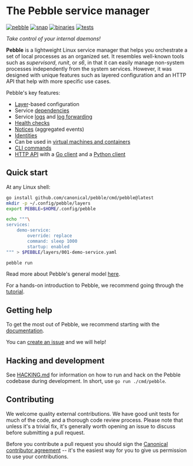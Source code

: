 # The Pebble service manager

[![pebble](https://snapcraft.io/pebble/badge.svg)](https://snapcraft.io/pebble)
[![snap](https://github.com/canonical/pebble/actions/workflows/snap.yml/badge.svg)](https://github.com/canonical/pebble/actions/workflows/snap.yml)
[![binaries](https://github.com/canonical/pebble/actions/workflows/binaries.yml/badge.svg)](https://github.com/canonical/pebble/actions/workflows/binaries.yml)
[![tests](https://github.com/canonical/pebble/actions/workflows/tests.yml/badge.svg)](https://github.com/canonical/pebble/actions/workflows/tests.yml)

_Take control of your internal daemons!_

**Pebble** is a lightweight Linux service manager that helps you orchestrate a set of local processes as an organized set. It resembles well-known tools such as _supervisord_, _runit_, or _s6_, in that it can easily manage non-system processes independently from the system services. However, it was designed with unique features such as layered configuration and an HTTP API that help with more specific use cases.

Pebble's key features:

- [Layer](https://documentation.ubuntu.com/pebble/reference/layer-specification/)-based configuration
- Service [dependencies](https://documentation.ubuntu.com/pebble/explanation/service-dependencies/)
- Service [logs](https://documentation.ubuntu.com/pebble/reference/cli-commands/#logs) and [log forwarding](https://documentation.ubuntu.com/pebble/reference/log-forwarding/)
- [Health checks](https://documentation.ubuntu.com/pebble/reference/health-checks/)
- [Notices](https://documentation.ubuntu.com/pebble/reference/notices/) (aggregated events)
- [Identities](https://documentation.ubuntu.com/pebble/how-to/manage-identities/)
- Can be used in [virtual machines and containers](https://documentation.ubuntu.com/pebble/how-to/manage-a-remote-system/)
- [CLI commands](https://documentation.ubuntu.com/pebble/reference/cli-commands/)
- [HTTP API](https://documentation.ubuntu.com/pebble/explanation/api-and-clients/) with a [Go client](https://pkg.go.dev/github.com/canonical/pebble/client) and a [Python client](https://github.com/canonical/operator/blob/main/ops/pebble.py)

## Quick start

At any Linux shell:

```bash
go install github.com/canonical/pebble/cmd/pebble@latest
mkdir -p ~/.config/pebble/layers
export PEBBLE=$HOME/.config/pebble

echo """\
services:
    demo-service:
        override: replace
        command: sleep 1000
        startup: enabled
""" > $PEBBLE/layers/001-demo-service.yaml

pebble run
```

Read more about Pebble's general model [here](https://documentation.ubuntu.com/pebble/explanation/general-model/).

For a hands-on introduction to Pebble, we recommend going through the [tutorial](https://documentation.ubuntu.com/pebble/tutorial/getting-started/).

## Getting help

To get the most out of Pebble, we recommend starting with the [documentation](https://documentation.ubuntu.com/pebble/).

You can [create an issue](https://github.com/canonical/pebble/issues/new) and we will help!

## Hacking and development

See [HACKING.md](HACKING.md) for information on how to run and hack on the Pebble codebase during development. In short, use `go run ./cmd/pebble`.

## Contributing

We welcome quality external contributions. We have good unit tests for much of the code, and a thorough code review process. Please note that unless it's a trivial fix, it's generally worth opening an issue to discuss before submitting a pull request.

Before you contribute a pull request you should sign the [Canonical contributor agreement](https://ubuntu.com/legal/contributors) -- it's the easiest way for you to give us permission to use your contributions.
